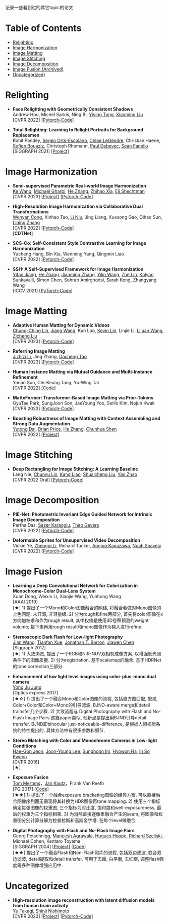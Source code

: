 记录一些看到过的其它topic的论文

# Table of Contents
- [Relighting](#relighting)
- [Image Harmonization](#image-harmonization)
- [Image Matting](#image-matting)
- [Image Stitching](#image-stitching)
- [Image Decomposition](#image-decomposition)
- [Image Fusion (Archived)](#image-fusion)
- [Uncategorized)](#uncategorized)


# Relighting
- **Face Relighting with Geometrically Consistent Shadows** <Br>
Andrew Hou, Michel Sarkis, Ning Bi, [Yiying Tong](http://www.cse.msu.edu/~ytong/), [Xiaoming Liu](http://cvlab.cse.msu.edu/) <Br>
[CVPR 2022] [[Pytorch-Code](https://github.com/andrewhou1/GeomConsistentFR)]   <Br>

- **Total Relighting: Learning to Relight Portraits for Background Replacemen** <Br>
Rohit Pandey, [Sergio Orts-Escolano](https://www.dtic.ua.es/~sorts/), [Chloe LeGendre](http://www.chloelegendre.com/), Christian Haene, [Sofien Bouaziz](http://sofienbouaziz.com/), Christoph Rhemann, [Paul Debevec](http://www.pauldebevec.com/), [Sean Fanello](https://www.seanfanello.it/) <Br>
[SIGGRAPH 2021] [[Project](https://augmentedperception.github.io/total_relighting/)]   <Br>



# Image Harmonization
- **Semi-supervised Parametric Real-world Image Harmonization** <Br>
[Ke Wang](https://kewang0622.github.io/), [Michaël Gharbi](mgharbi.com), [He Zhang](https://sites.google.com/site/hezhangsprinter/), [Zhihao Xia](https://likesum.github.io/), [Eli Shechtman](https://research.adobe.com/person/eli-shechtman/) <Br>
[CVPR 2023]  [[Project](https://kewang0622.github.io/sprih/)]  [[Pytorch-Code](https://github.com/adobe/PIH/)]   <Br>

- **High-Resolution Image Harmonization via Collaborative Dual Transformations** <Br>
[Wenyan Cong](https://wenyancong.com/), Xinhao Tao, [Li Niu](https://bcmi.sjtu.edu.cn/home/niuli/), Jing Liang, Xuesong Gao, Qihao Sun, [Liqing Zhang](https://bcmi.sjtu.edu.cn/~zhangliqing/) <Br>
[CVPR 2022] [[Pytorch-Code](https://github.com/bcmi/CDTNet-High-Resolution-Image-Harmonization)]   <Br>
[**CDTNet**]

- **SCS-Co: Self-Consistent Style Contrastive Learning for Image Harmonization** <Br>
Yucheng Hang, Bin Xia, Wenming Yang, Qingmin Liao <Br>
[CVPR 2022] [[Pytorch-Code](https://github.com/YCHang686/SCS-Co-CVPR2022)]   <Br>

- **SSH: A Self-Supervised Framework for Image Harmonization** <Br>
[Yifan Jiang](http://yifanjiang.net/), [He Zhang](https://sites.google.com/site/hezhangsprinter), [Jianming Zhang](https://jimmie33.github.io/), [Yilin Wang](http://yilinwang.org/), [Zhe Lin](https://sites.google.com/site/zhelin625/), [Kalyan Sunkavalli](http://www.kalyans.org/), Simon Chen, Sohrab Amirghodsi, Sarah Kong, Zhangyang Wang <Br>
[ICCV 2021] [[PyTorch-Code](https://github.com/VITA-Group/SSHarmonization)]   <Br>



# Image Matting
- **Adaptive Human Matting for Dynamic Videos** <Br>
[Chung-Ching Lin](https://www.microsoft.com/en-us/research/people/chunglin/ ), [Jiang Wang](http://wangjiangb.github.io/), Kun Luo, [Kevin Lin](https://sites.google.com/site/kevinlin311tw/), Linjie Li, [Lijuan Wang](https://www.microsoft.com/en-us/research/people/lijuanw/), [Zicheng Liu](https://www.microsoft.com/en-us/research/people/zliu/?from=https://research.microsoft.com/~zliu&type=exact) <Br>
[CVPR 2023] [[Pytorch-Code](https://github.com/microsoft/AdaM)]   <Br>

- **Referring Image Matting** <Br>
[Jizhizi Li](https://jizhizili.github.io/homepage/), Jing Zhang, [Dacheng Tao](https://www.sydney.edu.au/engineering/about/our-people/academic-staff/dacheng-tao.html) <Br>
[CVPR 2023] [[Pytorch-Code](https://github.com/JizhiziLi/RIM)]   <Br>

- **Human Instance Matting via Mutual Guidance and Multi-Instance Refinement** <Br>
Yanan Sun, Chi-Keung Tang, Yu-Wing Tai <Br>
[CVPR 2022] [[Code](https://github.com/nowsyn/InstMatt)]   <Br>

- **MatteFormer: Transformer-Based Image Matting via Prior-Tokens** <Br>
GyuTae Park, SungJoon Son, JaeYoung Yoo, SeHo Kim, Nojun Kwak <Br>
[CVPR 2022] [[Pytorch-Code](https://github.com/webtoon/matteformer)]   <Br>

- **Boosting Robustness of Image Matting with Context Assembling and Strong Data Augmentation** <Br>
[Yutong Dai](https://dongdong93.github.io/), [Brian Price](https://www.brianpricephd.com/), [He Zhang](https://sites.google.com/site/hezhangsprinter), [Chunhua Shen](https://cshen.github.io/) <Br>
[CVPR 2022] [[Project](https://dongdong93.github.io/RMat/)]   <Br>


# Image Stitching
- **Deep Rectangling for Image Stitching: A Learning Baseline** <Br>
Lang Nie, [Chunyu Lin](http://faculty.bjtu.edu.cn/8549/), [Kang Liao](https://kangliao929.github.io/), [Shuaicheng Liu](http://www.liushuaicheng.org/), [Yao Zhao](http://mepro.bjtu.edu.cn/zhaoyao/index.htm) <Br>
[CVPR 2022 Oral] [[Pytorch-Code](https://github.com/nie-lang/DeepRectangling)]   <Br>


# Image Decomposition
- **PIE-Net: Photometric Invariant Edge Guided Network for Intrinsic Image Decomposition** <Br>
Partha Das, [Sezer Karaoglu](https://karaoglusezer.github.io/), [Theo Gevers](https://staff.fnwi.uva.nl/th.gevers/) <Br>
[CVPR 2022] [[Pytorch-Code](https://github.com/Morpheus3000/PIE-Net)]   <Br>

- **Deformable Sprites for Unsupervised Video Decomposition** <Br>
Vickie Ye, [Zhengqi Li](https://www.cs.cornell.edu/~zl548/), Richard Tucker, [Angjoo Kanazawa](https://people.eecs.berkeley.edu/~kanazawa/), [Noah Snavely](https://www.cs.cornell.edu/~snavely/) <Br>
[CVPR 2022] [[Pytorch-Code](https://github.com/vye16/deformable-sprites)]   <Br>



# Image Fusion
- **Learning a Deep Convolutional Network for Colorization in Monochrome-Color Dual-Lens System** <Br>
Xuan Dong, Weixin Li, Xiaojie Wang, Yunhong Wang <Br>
[AAAI 2019] <Br>
[★] 1) 提出了一个Mono和Color图像融合的网络, 将融合看做对Mono图像的上色问题. 未开源, 非轻量级. 2) 分为rough和fine两部分, 首先将color图像在x方向加权求和作为rough result, 其中权值是使用3D卷积预测的weight volume; 接下来再用rough result和mono图像作为输入进行refine. <Br>

- **Stereoscopic Dark Flash for Low-light Photography** <Br>
[Jian Wang](https://jianwang-cmu.github.io/), [Tianfan Xue](http://people.csail.mit.edu/tfxue/), [Jonathan T. Barron](https://jonbarron.info/), [Jiawen Chen](http://people.csail.mit.edu/jiawen/)<Br>
[Siggraph 2017] <Br>
[★] 1) 大致浏览, 提出了一个RGB和NIR-NUV双相机成像方案, 以增强低光照条件下的图像质量. 2) 分为registration, 基于scalemap的融合, 基于HDRNet的tone correction三部分. <Br>

- **Enhancement of low light level images using color-plus-mono dual camera** <Br>
[Yong Ju Jung](https://sites.google.com/site/coolyjjung/)<Br>
[Optics express 2017] <Br>
[★☆] 1) 提出了一个融合Mono和Color图像的流程, 包括直方图匹配, 配准, Color+Color和Color+Mono的引导滤波, BJND-aware merge和detail trainsfer几个步骤. 2) 大致流程与 Digital Photography with Flash and No-Flash Image Pairs 这篇paper类似, 创新点是提出用BJND引导detail transfer. BJND即binocular just-noticeable-difference, 是根据人眼视觉系统的特性提出的. 具体方法中有很多参数和细节. <Br>
	
- **Stereo Matching with Color and Monochrome Cameras in Low-light Conditions** <Br>
[Hae-Gon Jeon](https://sites.google.com/site/hgjeoncv/), [Joon-Young Lee](https://joonyoung-cv.github.io/), [Sunghoon Im](https://sunghoonim.github.io/), [Hyowon Ha](https://sites.google.com/site/hyowoncv/), [In So Kweon](https://scholar.google.com/citations?user=XA8EOlEAAAAJ&hl=zh-CN&oi=ao) <Br>
[CVPR 2016] <Br>
[★] 

- **Exposure Fusion** <Br>
[Tom Mertens](http://www.mericam.net/)，[Jan Kautz](http://jankautz.com/)，Frank Van Reeth <Br>
[PG 2017] [[Code](https://github.com/Mericam/exposure-fusion)]   <Br>
[★★] 1) 提出了一个融合exposure bracketing图像的经典方案, 可以直接融合图像序列而无需现将其转换为HDR图像再tone mapping. 2) 使用三个指标确定每张图像的权重图, 三个指标为对比度, 饱和度和well-exposureness, 最后的权重为三个指标相乘. 3) 为消除直接逐像素融合产生的seam, 将图像和权重图分别计算分解为拉普拉斯和高斯金字塔, 在每个level做融合.

- **Digital Photography with Flash and No-Flash Image Pairs** <Br>
Georg Petschnigg, [Maneesh Agrawala](http://vis.berkeley.edu/~maneesh/), [Hugues Hoppe](http://hhoppe.com/), [Richard Szeliski](http://szeliski.org/RichardSzeliski.htm), Michael Cohen, Kentaro Toyama <Br>
[SIGGRAPH 2004] [[Project](http://hhoppe.com/proj/flash/)] [[Code](https://github.com/pranaygupta36/DIP_PROJECT_REPO)]<Br>
[★★] 提出了一个融合Flash和Non-Flash照片的流程, 包括双边滤波, 联合双边滤波, detail提取和detail transfer. 可用于去躁, 白平衡, 去红眼, 调整flash强度等多种图像增强应用中. <Br>
	

# Uncategorized

- **High-resolution image reconstruction with latent diffusion models from human brain activity** <Br>
[Yu Takagi](https://yu-takagi.github.io/), [Shinji Nishimoto](https://www.fbs.osaka-u.ac.jp/en/research_group/detail/25) <Br>
[CVPR 2023] [[Project](https://sites.google.com/view/stablediffusion-with-brain/)] [[Pytorch-Code](https://github.com/yu-takagi/StableDiffusionReconstruction)]   <Br>